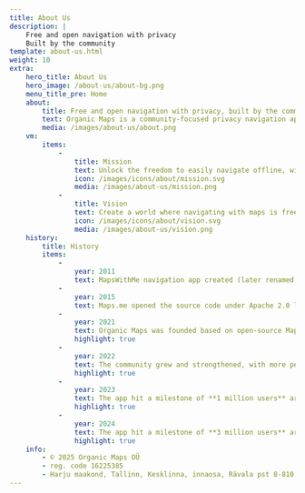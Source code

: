 ```yaml
---
title: About Us
description: |
    Free and open navigation with privacy  
    Built by the community
template: about-us.html
weight: 10
extra:
    hero_title: About Us
    hero_image: /about-us/about-bg.png
    menu_title_pre: Home
    about:
        title: Free and open navigation with privacy, built by the community
        text: Organic Maps is a community-focused privacy navigation app for travelers - drivers, hikers, and cyclists. It uses the crowd-sourced OpenStreetMap data with contributors from all over the globe. It offers navigation with privacy - no identifying people and no data collection. Organic Maps features can operate without an active internet connection for offline navigation at urban or distant locations, where cellular service is not available. Organic Maps is an open-source project, and prioritizes community development.
        media: /images/about-us/about.png
    vm:
        items:
            -
                title: Mission
                text: Unlock the freedom to easily navigate offline, with privacy-focused maps for drivers, hikers, and cyclists, powered by the community.
                icon: /images/icons/about/mission.svg
                media: /images/about-us/mission.png
            -
                title: Vision
                text: Create a world where navigating with maps is free, and privacy by default is the top choice on the planet.
                icon: /images/icons/about/vision.svg
                media: /images/about-us/vision.png
    history:
        title: History
        items:
            -
                year: 2011
                text: MapsWithMe navigation app created (later renamed to Maps.me)
            -
                year: 2015
                text: Maps.me opened the source code under Apache 2.0 license.
            -
                year: 2021
                text: Organic Maps was founded based on open-source Maps.me code. A public release was available in the app stores in August.
                highlight: true
            -
                year: 2022
                text: The community grew and strengthened, with more people contributing to building the app, releasing new versions monthly.
                highlight: true
            -
                year: 2023
                text: The app hit a milestone of **1 million users** around the world.
                highlight: true
            -
                year: 2024
                text: The app hit a milestone of **3 million users** around the world.
                highlight: true
    info:
        - © 2025 Organic Maps OÜ
        - reg. code 16225385
        - Harju maakond, Tallinn, Kesklinna, innaosa, Rävala pst 8-810, 10143, Estoni
---
```

